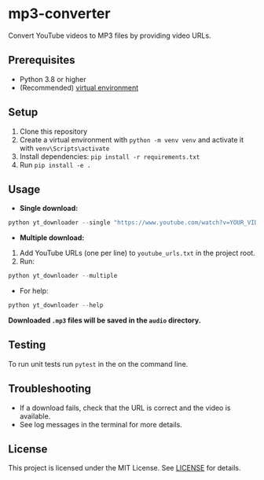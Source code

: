# mp3-converter
Convert YouTube videos to MP3 files by providing video URLs.

## Prerequisites
- Python 3.8 or higher
- (Recommended) [virtual environment](https://docs.python.org/3/library/venv.html)

## Setup

1. Clone this repository
2. Create a virtual environment with `python -m venv venv` and activate it with `venv\Scripts\activate`
4. Install dependencies: `pip install -r requirements.txt`
5. Run `pip install -e .`

## Usage

- **Single download:**
```Powershell
python yt_downloader --single "https://www.youtube.com/watch?v=YOUR_VIDEO_ID"
```
- **Multiple download:**
1. Add YouTube URLs (one per line) to `youtube_urls.txt` in the project root.
2. Run:
```Powershell
python yt_downloader --multiple
```
- For help:
```Powershell
python yt_downloader --help
```
**Downloaded `.mp3` files will be saved in the `audio` directory.**

## Testing

To run unit tests run `pytest` in the on the command line.

## Troubleshooting

- If a download fails, check that the URL is correct and the video is available.
- See log messages in the terminal for more details.

## License

This project is licensed under the MIT License. See [LICENSE](LICENSE) for details.

